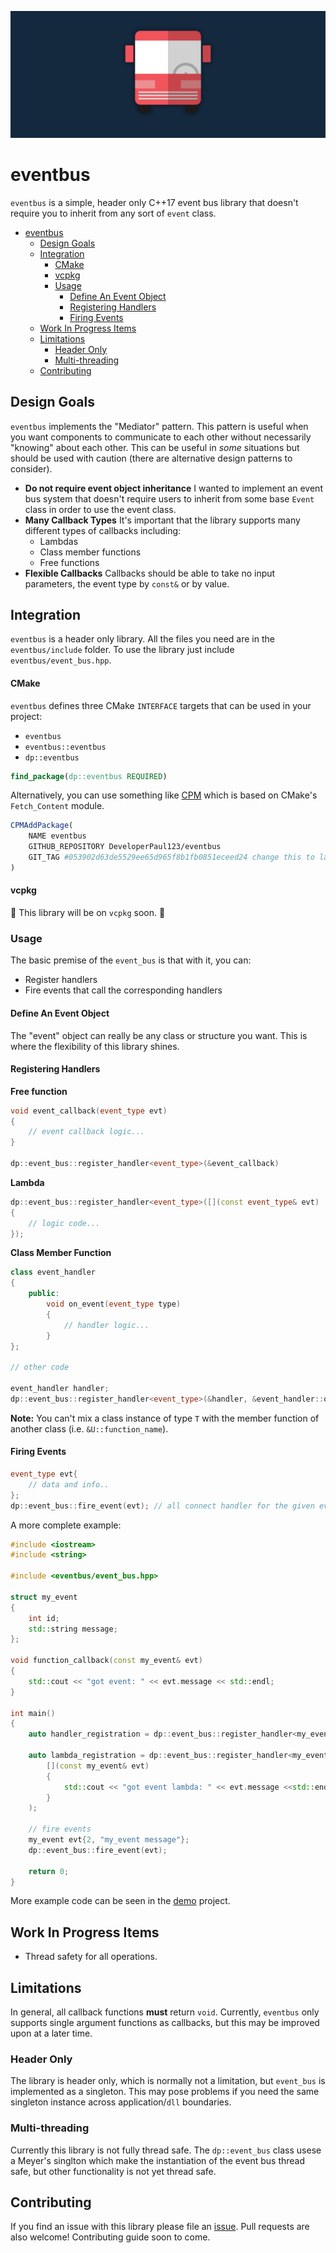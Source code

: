 ![logo](art/export/logo_no_text.png)

# eventbus
`eventbus` is a simple, header only C++17 event bus library that doesn't require you to inherit from any sort of `event` class.

- [eventbus](#eventbus)
  - [Design Goals](#design-goals)
  - [Integration](#integration)
      - [CMake](#cmake)
      - [vcpkg](#vcpkg)
    - [Usage](#usage)
      - [Define An Event Object](#define-an-event-object)
      - [Registering Handlers](#registering-handlers)
      - [Firing Events](#firing-events)
  - [Work In Progress Items](#work-in-progress-items)
  - [Limitations](#limitations)
    - [Header Only](#header-only)
    - [Multi-threading](#multi-threading)
  - [Contributing](#contributing)

## Design Goals

`eventbus` implements the "Mediator" pattern. This pattern is useful when you want components to communicate to each other without necessarily "knowing" about each other. This can be useful in *some* situations but should be used with caution (there are alternative design patterns to consider). 

* **Do not require event object inheritance** I wanted to implement an event bus system that doesn't require users to inherit from some base `Event` class in order to use the event class. 
* **Many Callback Types** It's important that the library supports many different types of callbacks including:
  * Lambdas
  * Class member functions
  * Free functions
* **Flexible Callbacks** Callbacks should be able to take no input parameters, the event type by `const&` or by value. 

## Integration

`eventbus` is a header only library. All the files you need are in the `eventbus/include` folder. To use the library just include `eventbus/event_bus.hpp`. 

#### CMake

`eventbus` defines three CMake `INTERFACE` targets that can be used in your project:
* `eventbus`
* `eventbus::eventbus`
* `dp::eventbus`

````cmake
find_package(dp::eventbus REQUIRED)

````

Alternatively, you can use something like [CPM](https://github.com/TheLartians/CPM) which is based on CMake's `Fetch_Content` module.

````cmake
CPMAddPackage(
    NAME eventbus
    GITHUB_REPOSITORY DeveloperPaul123/eventbus
    GIT_TAG #053902d63de5529ee65d965f8b1fb0851eceed24 change this to latest commit/release tag
)
````

#### vcpkg 

:construction: This library will be on `vcpkg` soon. :construction:

### Usage

The basic premise of the `event_bus` is that with it, you can:
* Register handlers
* Fire events that call the corresponding handlers

#### Define An Event Object

The "event" object can really be any class or structure you want. This is where the flexibility of this library shines. 

#### Registering Handlers

**Free function**
````cpp
void event_callback(event_type evt)
{
    // event callback logic...
}

dp::event_bus::register_handler<event_type>(&event_callback)
````

**Lambda**
````cpp
dp::event_bus::register_handler<event_type>([](const event_type& evt)
{
    // logic code...
});
````

**Class Member Function**

````cpp
class event_handler
{
    public:
        void on_event(event_type type)
        {
            // handler logic...
        }
};

// other code

event_handler handler;
dp::event_bus::register_handler<event_type>(&handler, &event_handler::on_event);
````

**Note:** You can't mix a class instance of type `T` with the member function of another class (i.e. `&U::function_name`). 

#### Firing Events

````cpp
event_type evt{
    // data and info..
};
dp::event_bus::fire_event(evt); // all connect handler for the given event type will be fired.
````

A more complete example:

````cpp
#include <iostream>
#include <string>

#include <eventbus/event_bus.hpp>

struct my_event
{
    int id;
    std::string message;
};

void function_callback(const my_event& evt)
{
    std::cout << "got event: " << evt.message << std::endl;
}

int main()
{
    auto handler_registration = dp::event_bus::register_handler<my_event>(&evt);

    auto lambda_registration = dp::event_bus::register_handler<my_event>(
        [](const my_event& evt)
        {
            std::cout << "got event lambda: " << evt.message <<std::endl;
        }
    );

    // fire events
    my_event evt{2, "my_event message"};
    dp::event_bus::fire_event(evt);

    return 0;
}
````

More example code can be seen in the [demo](https://github.com/DeveloperPaul123/eventbus/tree/develop/demo) project. 

## Work In Progress Items

* Thread safety for all operations. 

## Limitations

In general, all callback functions **must** return `void`. Currently, `eventbus` only supports single argument functions as callbacks, but this may be improved upon at a later time. 

### Header Only

The library is header only, which is normally not a limitation, but `event_bus` is implemented as a singleton. This may pose problems if you need the same singleton instance across application/`dll` boundaries. 

### Multi-threading

Currently this library is not fully thread safe. The `dp::event_bus` class usese a Meyer's singlton which make the instantiation of the event bus thread safe, but other functionality is not yet thread safe. 

## Contributing

If you find an issue with this library please file an [issue](https://github.com/DeveloperPaul123/eventbus/issues). Pull requests are also welcome! Contributing guide soon to come. 
